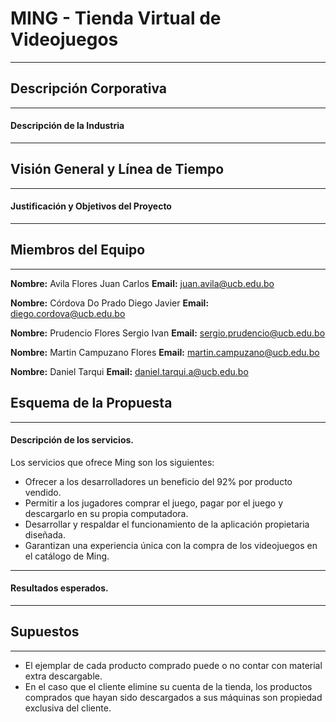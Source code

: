 # MING - Tienda Virtual de Videojuegos
------
## Descripción Corporativa 
------
#### Descripción de la Industria
------ 
## Visión General y Línea de Tiempo
------
#### Justificación y Objetivos del Proyecto
------ 
## Miembros del Equipo
------
**Nombre:** Avila Flores Juan Carlos
**Email:** juan.avila@ucb.edu.bo


**Nombre:** Córdova Do Prado Diego Javier
**Email:** diego.cordova@ucb.edu.bo


**Nombre:** Prudencio Flores Sergio Ivan
**Email:** sergio.prudencio@ucb.edu.bo


**Nombre:** Martin Campuzano Flores
**Email:** martin.campuzano@ucb.edu.bo


**Nombre:** Daniel Tarqui
**Email:** daniel.tarqui.a@ucb.edu.bo


## Esquema de la Propuesta
------
#### Descripción de los servicios.
Los servicios que ofrece Ming son los siguientes:
  * Ofrecer a los desarrolladores un beneficio del 92% por producto vendido.
  * Permitir a los jugadores comprar el juego, pagar por el juego y descargarlo en su propia computadora. 
  * Desarrollar y respaldar el funcionamiento de la aplicación propietaria diseñada.
  * Garantizan una experiencia única con la compra de los videojuegos en el catálogo de Ming.

------
#### Resultados esperados.
------
## Supuestos
------
  - El ejemplar de cada producto comprado puede o no contar con material extra descargable.
  - En el caso que el cliente elimine su cuenta de la tienda, los productos comprados que     hayan sido descargados a sus máquinas son propiedad exclusiva del cliente.

